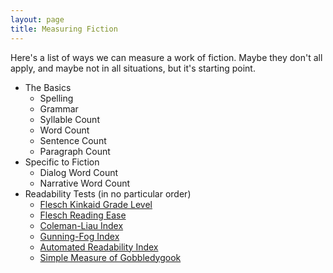 ```yaml
---
layout: page
title: Measuring Fiction
---
```


Here's a list of ways we can measure a work of fiction. Maybe they don't all apply, and maybe not in all situations, but it's starting point.

* The Basics
  * Spelling
  * Grammar
  * Syllable Count
  * Word Count
  * Sentence Count
  * Paragraph Count
* Specific to Fiction
  * Dialog Word Count
  * Narrative Word Count
* Readability Tests (in no particular order)
  * [Flesch Kinkaid Grade Level](http://en.wikipedia.org/wiki/Flesch%E2%80%93Kincaid_Grade_Level#Flesch.E2.80.93Kincaid_Grade_Level)
  * [Flesch Reading Ease](http://en.wikipedia.org/wiki/Flesch%E2%80%93Kincaid_readability_test#Flesch_Reading_Ease)
  * [Coleman-Liau Index](http://en.wikipedia.org/wiki/Coleman-Liau_Index)
  * [Gunning-Fog Index](http://en.wikipedia.org/wiki/Gunning-Fog_Index)
  * [Automated Readability Index](http://en.wikipedia.org/wiki/Automated_Readability_Index)
  * [Simple Measure of Gobbledygook](http://en.wikipedia.org/wiki/SMOG)
